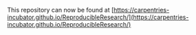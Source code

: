 This repository can now be found at [https://carpentries-incubator.github.io/ReproducibleResearch/](https://carpentries-incubator.github.io/ReproducibleResearch/)
